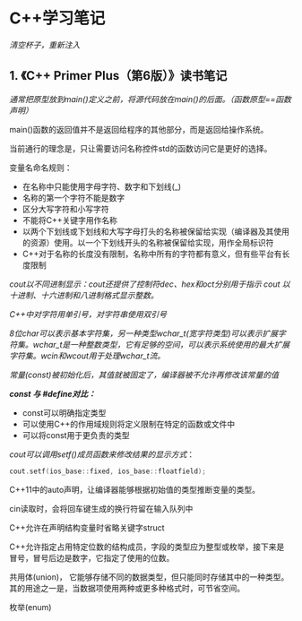 # C++学习笔记

*清空杯子，重新注入*

## 1. 《C++ Primer Plus（第6版）》读书笔记



*通常把原型放到main()定义之前，将源代码放在main()的后面。（函数原型==函数声明）*



main()函数的返回值并不是返回给程序的其他部分，而是返回给操作系统。



当前通行的理念是，只让需要访问名称控件std的函数访问它是更好的选择。



变量名命名规则：

- 在名称中只能使用字母字符、数字和下划线(_)
- 名称的第一个字符不能是数字
- 区分大写字符和小写字符
- 不能将C++关键字用作名称
- 以两个下划线或下划线和大写字母打头的名称被保留给实现（编译器及其使用的资源）使用。以一个下划线开头的名称被保留给实现，用作全局标识符
- C++对于名称的长度没有限制，名称中所有的字符都有意义，但有些平台有长度限制



*cout以不同进制显示：cout还提供了控制符dec、hex和oct分别用于指示 cout 以十进制、十六进制和八进制格式显示整数。*



*C++中对字符用单引号，对字符串使用双引号*



*8位char可以表示基本字符集，另一种类型wchar_t(宽字符类型)可以表示扩展字符集。wchar_t是一种整数类型，它有足够的空间，可以表示系统使用的最大扩展字符集。wcin和wcout用于处理wchar_t流。*



*常量(const)被初始化后，其值就被固定了，编译器被不允许再修改该常量的值*



***const 与 #define对比：***

- const可以明确指定类型
- 可以使用C++的作用域规则将定义限制在特定的函数或文件中
- 可以将const用于更负责的类型





*cout可以调用setf()成员函数来修改结果的显示方式*：

```c++
cout.setf(ios_base::fixed, ios_base::floatfield);
```



C++11中的auto声明，让编译器能够根据初始值的类型推断变量的类型。



cin读取时，会将回车键生成的换行符留在输入队列中



C++允许在声明结构变量时省略关键字struct



C++允许指定占用特定位数的结构成员，字段的类型应为整型或枚举，接下来是冒号，冒号后边是数字，它指定了使用的位数。



共用体(union)， 它能够存储不同的数据类型，但只能同时存储其中的一种类型。其的用途之一是，当数据项使用两种或更多种格式时，可节省空间。



枚举(enum)
